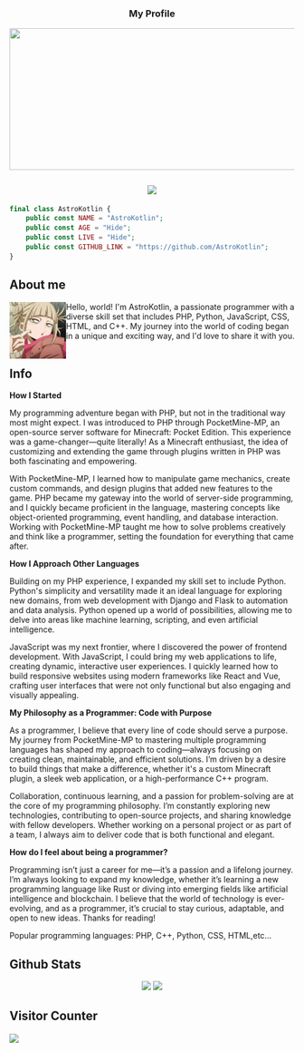 <h3 align="center">My Profile</h3>

<img align="center" src="https://images.hdqwalls.com/download/cherry-tree-anime-5d-2560x1080.jpg" height=250px width=900px />

<h3 align="center"><img align="center" width="425" src="https://lanyard.kyrie25.me/api/924989476588109844?imgStyle=square&bg=0d1117&border-color=white&border-width=2px?showBanner=true?decoration=true"></h3>


```php
final class AstroKotlin {
    public const NAME = "AstroKotlin";
    public const AGE = "Hide";
    public const LIVE = "Hide";
    public const GITHUB_LINK = "https://github.com/AstroKotlin";
}
```

## **About me**
<a href="https://github.com/AstroKotlin"><img align="left" width="100" src="me.png"></a>
Hello, world! I'm AstroKotlin, a passionate programmer with a diverse skill set that includes PHP, Python, JavaScript, CSS, HTML, and C++. My journey into the world of coding began in a unique and exciting way, and I'd love to share it with you.
<br><br>


## **Info**
**How I Started**

My programming adventure began with PHP, but not in the traditional way most might expect. I was introduced to PHP through PocketMine-MP, an open-source server software for Minecraft: Pocket Edition. This experience was a game-changer—quite literally! As a Minecraft enthusiast, the idea of customizing and extending the game through plugins written in PHP was both fascinating and empowering.

With PocketMine-MP, I learned how to manipulate game mechanics, create custom commands, and design plugins that added new features to the game. PHP became my gateway into the world of server-side programming, and I quickly became proficient in the language, mastering concepts like object-oriented programming, event handling, and database interaction. Working with PocketMine-MP taught me how to solve problems creatively and think like a programmer, setting the foundation for everything that came after.

**How I Approach Other Languages**

Building on my PHP experience, I expanded my skill set to include Python. Python's simplicity and versatility made it an ideal language for exploring new domains, from web development with Django and Flask to automation and data analysis. Python opened up a world of possibilities, allowing me to delve into areas like machine learning, scripting, and even artificial intelligence.

JavaScript was my next frontier, where I discovered the power of frontend development. With JavaScript, I could bring my web applications to life, creating dynamic, interactive user experiences. I quickly learned how to build responsive websites using modern frameworks like React and Vue, crafting user interfaces that were not only functional but also engaging and visually appealing.

**My Philosophy as a Programmer: Code with Purpose**

As a programmer, I believe that every line of code should serve a purpose. My journey from PocketMine-MP to mastering multiple programming languages has shaped my approach to coding—always focusing on creating clean, maintainable, and efficient solutions. I’m driven by a desire to build things that make a difference, whether it's a custom Minecraft plugin, a sleek web application, or a high-performance C++ program.

Collaboration, continuous learning, and a passion for problem-solving are at the core of my programming philosophy. I’m constantly exploring new technologies, contributing to open-source projects, and sharing knowledge with fellow developers. Whether working on a personal project or as part of a team, I always aim to deliver code that is both functional and elegant.

**How do I feel about being a programmer?**

Programming isn’t just a career for me—it’s a passion and a lifelong journey. I’m always looking to expand my knowledge, whether it’s learning a new programming language like Rust or diving into emerging fields like artificial intelligence and blockchain. I believe that the world of technology is ever-evolving, and as a programmer, it’s crucial to stay curious, adaptable, and open to new ideas.
Thanks for reading!

Popular programming languages: PHP, C++, Python, CSS, HTML,etc...
<!--Additionally, I have experience with the following technologies and frameworks:
- **Languages**: PHP, C++, Python, CSS, HTML
- **Frameworks**: React, Angular, Laravel...
- **Tools**: Docker, Git, Jenkins...-->



## **Github Stats**
<p align="center"><img width="50%" src="https://github-readme-stats.vercel.app/api?username=AstroKotlin&show_icons=true&count_private=true&theme=react&hide_border=true&bg_color=0D1117"/> <img width="45%" src="https://github-readme-stats.vercel.app/api/top-langs/?username=AstroKotlin&show_icons=true&count_private=true&theme=react&hide_border=true&bg_color=0D1117&layout=compact"/>
</p>

## **Visitor Counter**

<a align="center" href="https://discord.com/users/924989476588109844"><img align="center" width=600 src="https://count.getloli.com/get/@AstroKotlin?theme=gelbooru"></a>

<!--
**AstroKotlin/AstroKotlin** is a ✨ _special_ ✨ repository because its `README.md` (this file) appears on your GitHub profile.

Here are some ideas to get you started:

- 🔭 I’m currently working on ...
- 🌱 I’m currently learning ...
- 👯 I’m looking to collaborate on ...
- 🤔 I’m looking for help with ...
- 💬 Ask me about ...
- 📫 How to reach me: ...
- 😄 Pronouns: ...
- ⚡ Fun fact: ...
-->

